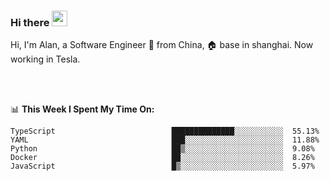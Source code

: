 ### Hi there <img src="https://media.giphy.com/media/hvRJCLFzcasrR4ia7z/giphy.gif" width="25px">

<!-- ![visitors](https://visitor-badge.glitch.me/badge?page_id=dislfyer.dislfyer) -->

Hi, I'm Alan, a Software Engineer 🚀 from China, 🏠 base in shanghai. Now working in Tesla.

<br/>
<br/>

📊 **This Week I Spent My Time On:**


<!--START_SECTION:waka-->

```text
TypeScript                          ██████████████░░░░░░░░░░░  55.13%
YAML                                ███░░░░░░░░░░░░░░░░░░░░░░  11.88%
Python                              ██▒░░░░░░░░░░░░░░░░░░░░░░  9.08%
Docker                              ██░░░░░░░░░░░░░░░░░░░░░░░  8.26%
JavaScript                          █▒░░░░░░░░░░░░░░░░░░░░░░░  5.97%
```

<!--END_SECTION:waka-->

<!--
**About Me:**
 -->
